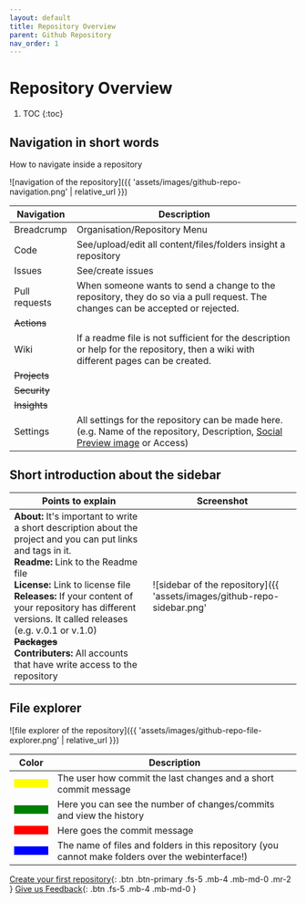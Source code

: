 ```yaml
---
layout: default
title: Repository Overview
parent: Github Repository
nav_order: 1
---
```


# Repository Overview

1. TOC
{:toc}

## Navigation in short words

How to navigate inside a repository

![navigation of the repository]({{ 'assets/images/github-repo-navigation.png' | relative_url }})

| Navigation    | Description |
| ------------- | ----------- |
| Breadcrump    | Organisation/Repository Menu |
| Code          | See/upload/edit all content/files/folders insight a repository |
| Issues        | See/create issues |
| Pull requests | When someone wants to send a change to the repository, they do so via a pull request. The changes can be accepted or rejected. |
| ~~Actions~~   |  |
| Wiki          | If a readme file is not sufficient for the description or help for the repository, then a wiki with different pages can be created. |
| ~~Projects~~  |  |
| ~~Security~~  |  |
| ~~Insights~~  |  |
| Settings      | All settings for the repository can be made here. (e.g. Name of the repository, Description, [Social Preview image](#addchange-a-social-preview-picture-to-a-repository) or Access) |

## Short introduction about the sidebar

| Points to explain | Screenshot |
| ----------------- | ---------- |
| **About:** It's important to write a short description about the project and you can put links and tags in it.<br />**Readme:** Link to the Readme file<br />**License:** Link to license file<br />**Releases:** If your content of your repository has different versions. It called releases (e.g. v.0.1 or v.1.0)<br />**~~Packages~~**<br />**Contributers:** All accounts that have write access to the repository | ![sidebar of the repository]({{ 'assets/images/github-repo-sidebar.png' | relative_url }}) |

## File explorer

![file explorer of the repository]({{ 'assets/images/github-repo-file-explorer.png' | relative_url }})

| Color | Description |
| ----- | ----------- |
| <span style="display:block; width:60px; height:15px; background-color:yellow"></span> | The user how commit the last changes and a short commit message |
| <span style="display:block; width:60px; height:15px; background-color:green"></span> | Here you can see the number of changes/commits and view the history |
| <span style="display:block; width:60px; height:15px; background-color:red"></span> | Here goes the commit message |
| <span style="display:block; width:60px; height:15px; background-color:blue"></span> | The name of files and folders in this repository (you cannot make folders over the webinterface!) |

[Create your first repository](/pages/github-repo/create-repository){: .btn .btn-primary .fs-5 .mb-4 .mb-md-0 .mr-2 } [Give us Feedback](https://github.com/ASKnet-Open-Training/Github-Guidance/issues/new){: .btn .fs-5 .mb-4 .mb-md-0 }
